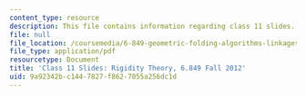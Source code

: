 ```yaml
---
content_type: resource
description: This file contains information regarding class 11 slides.
file: null
file_location: /coursemedia/6-849-geometric-folding-algorithms-linkages-origami-polyhedra-fall-2012/9a92342bc1447827f8627055a256dc1d_MIT6_849F12_slidesC11.pdf
file_type: application/pdf
resourcetype: Document
title: 'Class 11 Slides: Rigidity Theory, 6.849 Fall 2012'
uid: 9a92342b-c144-7827-f862-7055a256dc1d
---
```

